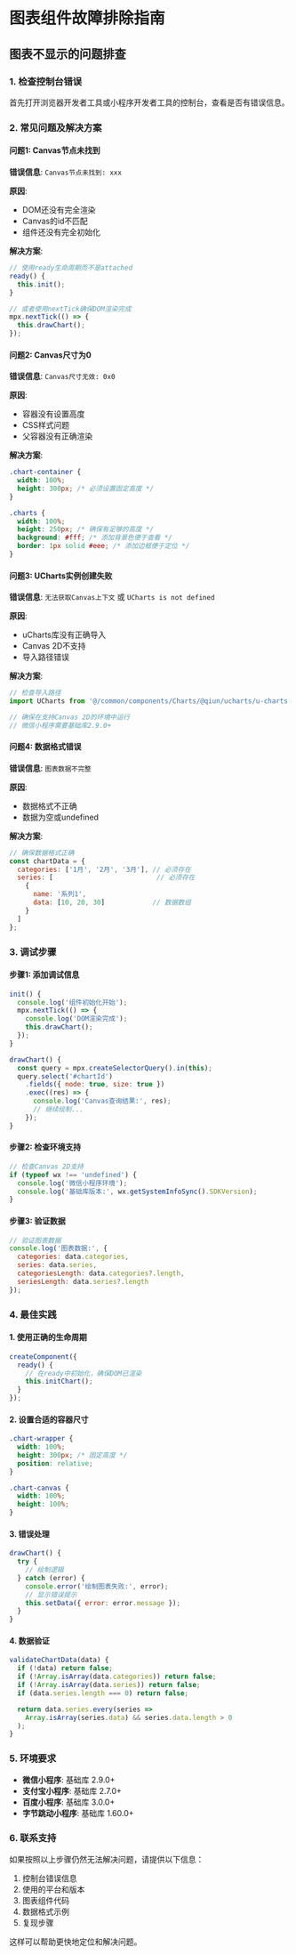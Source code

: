 # 图表组件故障排除指南

## 图表不显示的问题排查

### 1. 检查控制台错误
首先打开浏览器开发者工具或小程序开发者工具的控制台，查看是否有错误信息。

### 2. 常见问题及解决方案

#### 问题1: Canvas节点未找到
**错误信息**: `Canvas节点未找到: xxx`

**原因**:
- DOM还没有完全渲染
- Canvas的id不匹配
- 组件还没有完全初始化

**解决方案**:
```javascript
// 使用ready生命周期而不是attached
ready() {
  this.init();
}

// 或者使用nextTick确保DOM渲染完成
mpx.nextTick(() => {
  this.drawChart();
});
```

#### 问题2: Canvas尺寸为0
**错误信息**: `Canvas尺寸无效: 0x0`

**原因**:
- 容器没有设置高度
- CSS样式问题
- 父容器没有正确渲染

**解决方案**:
```css
.chart-container {
  width: 100%;
  height: 300px; /* 必须设置固定高度 */
}

.charts {
  width: 100%;
  height: 250px; /* 确保有足够的高度 */
  background: #fff; /* 添加背景色便于查看 */
  border: 1px solid #eee; /* 添加边框便于定位 */
}
```

#### 问题3: UCharts实例创建失败
**错误信息**: `无法获取Canvas上下文` 或 `UCharts is not defined`

**原因**:
- uCharts库没有正确导入
- Canvas 2D不支持
- 导入路径错误

**解决方案**:
```javascript
// 检查导入路径
import UCharts from '@/common/components/Charts/@qiun/ucharts/u-charts.min.js';

// 确保在支持Canvas 2D的环境中运行
// 微信小程序需要基础库2.9.0+
```

#### 问题4: 数据格式错误
**错误信息**: `图表数据不完整`

**原因**:
- 数据格式不正确
- 数据为空或undefined

**解决方案**:
```javascript
// 确保数据格式正确
const chartData = {
  categories: ['1月', '2月', '3月'], // 必须存在
  series: [                          // 必须存在
    {
      name: '系列1',
      data: [10, 20, 30]            // 数据数组
    }
  ]
};
```

### 3. 调试步骤

#### 步骤1: 添加调试信息
```javascript
init() {
  console.log('组件初始化开始');
  mpx.nextTick(() => {
    console.log('DOM渲染完成');
    this.drawChart();
  });
}

drawChart() {
  const query = mpx.createSelectorQuery().in(this);
  query.select('#chartId')
    .fields({ node: true, size: true })
    .exec((res) => {
      console.log('Canvas查询结果:', res);
      // 继续绘制...
    });
}
```

#### 步骤2: 检查环境支持
```javascript
// 检查Canvas 2D支持
if (typeof wx !== 'undefined') {
  console.log('微信小程序环境');
  console.log('基础库版本:', wx.getSystemInfoSync().SDKVersion);
}
```

#### 步骤3: 验证数据
```javascript
// 验证图表数据
console.log('图表数据:', {
  categories: data.categories,
  series: data.series,
  categoriesLength: data.categories?.length,
  seriesLength: data.series?.length
});
```

### 4. 最佳实践

#### 1. 使用正确的生命周期
```javascript
createComponent({
  ready() {
    // 在ready中初始化，确保DOM已渲染
    this.initChart();
  }
});
```

#### 2. 设置合适的容器尺寸
```css
.chart-wrapper {
  width: 100%;
  height: 300px; /* 固定高度 */
  position: relative;
}

.chart-canvas {
  width: 100%;
  height: 100%;
}
```

#### 3. 错误处理
```javascript
drawChart() {
  try {
    // 绘制逻辑
  } catch (error) {
    console.error('绘制图表失败:', error);
    // 显示错误提示
    this.setData({ error: error.message });
  }
}
```

#### 4. 数据验证
```javascript
validateChartData(data) {
  if (!data) return false;
  if (!Array.isArray(data.categories)) return false;
  if (!Array.isArray(data.series)) return false;
  if (data.series.length === 0) return false;

  return data.series.every(series =>
    Array.isArray(series.data) && series.data.length > 0
  );
}
```

### 5. 环境要求

- **微信小程序**: 基础库 2.9.0+
- **支付宝小程序**: 基础库 2.7.0+
- **百度小程序**: 基础库 3.0.0+
- **字节跳动小程序**: 基础库 1.60.0+

### 6. 联系支持

如果按照以上步骤仍然无法解决问题，请提供以下信息：

1. 控制台错误信息
2. 使用的平台和版本
3. 图表组件代码
4. 数据格式示例
5. 复现步骤

这样可以帮助更快地定位和解决问题。
